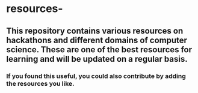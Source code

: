 # resources-
## This repository contains various resources on hackathons and different domains of computer science. These are one of the best resources for learning and will be updated on a regular basis.
### If you found this useful, you could also contribute by adding the resources you like.
